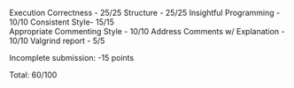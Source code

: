 
Execution Correctness - 25/25
Structure - 25/25
Insightful Programming - 10/10 
Consistent Style- 15/15  
Appropriate Commenting Style - 10/10 
Address Comments w/ Explanation - 10/10 
Valgrind report - 5/5 

Incomplete submission: -15 points


Total: 60/100
